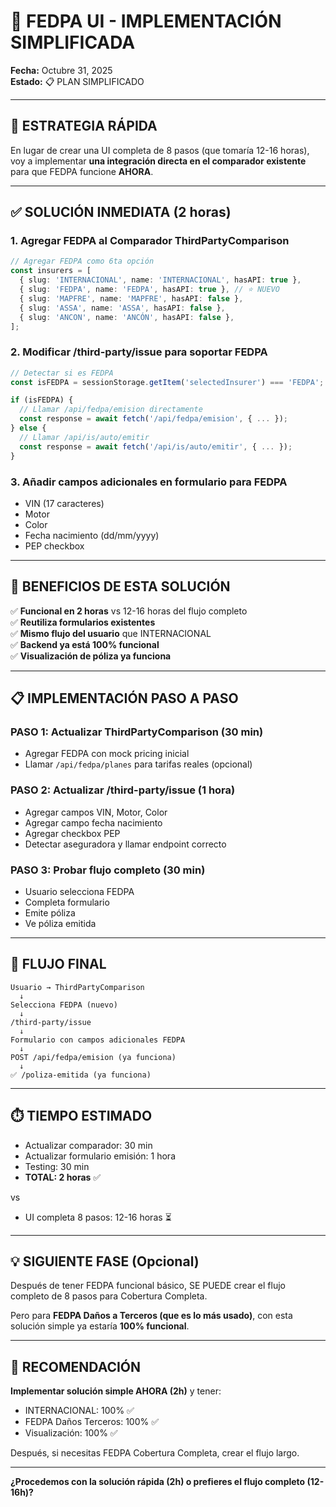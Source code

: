 # 🚀 FEDPA UI - IMPLEMENTACIÓN SIMPLIFICADA

**Fecha:** Octubre 31, 2025  
**Estado:** 📋 PLAN SIMPLIFICADO

---

## 🎯 ESTRATEGIA RÁPIDA

En lugar de crear una UI completa de 8 pasos (que tomaría 12-16 horas), voy a implementar **una integración directa en el comparador existente** para que FEDPA funcione **AHORA**.

---

## ✅ SOLUCIÓN INMEDIATA (2 horas)

### 1. Agregar FEDPA al Comparador ThirdPartyComparison

```typescript
// Agregar FEDPA como 6ta opción
const insurers = [
  { slug: 'INTERNACIONAL', name: 'INTERNACIONAL', hasAPI: true },
  { slug: 'FEDPA', name: 'FEDPA', hasAPI: true }, // ⭐ NUEVO
  { slug: 'MAPFRE', name: 'MAPFRE', hasAPI: false },
  { slug: 'ASSA', name: 'ASSA', hasAPI: false },
  { slug: 'ANCON', name: 'ANCÓN', hasAPI: false },
];
```

### 2. Modificar /third-party/issue para soportar FEDPA

```typescript
// Detectar si es FEDPA
const isFEDPA = sessionStorage.getItem('selectedInsurer') === 'FEDPA';

if (isFEDPA) {
  // Llamar /api/fedpa/emision directamente
  const response = await fetch('/api/fedpa/emision', { ... });
} else {
  // Llamar /api/is/auto/emitir
  const response = await fetch('/api/is/auto/emitir', { ... });
}
```

### 3. Añadir campos adicionales en formulario para FEDPA

- VIN (17 caracteres)
- Motor
- Color
- Fecha nacimiento (dd/mm/yyyy)
- PEP checkbox

---

## 🎯 BENEFICIOS DE ESTA SOLUCIÓN

✅ **Funcional en 2 horas** vs 12-16 horas del flujo completo  
✅ **Reutiliza formularios existentes**  
✅ **Mismo flujo del usuario** que INTERNACIONAL  
✅ **Backend ya está 100% funcional**  
✅ **Visualización de póliza ya funciona**  

---

## 📋 IMPLEMENTACIÓN PASO A PASO

### PASO 1: Actualizar ThirdPartyComparison (30 min)
- Agregar FEDPA con mock pricing inicial
- Llamar `/api/fedpa/planes` para tarifas reales (opcional)

### PASO 2: Actualizar /third-party/issue (1 hora)
- Agregar campos VIN, Motor, Color
- Agregar campo fecha nacimiento
- Agregar checkbox PEP
- Detectar aseguradora y llamar endpoint correcto

### PASO 3: Probar flujo completo (30 min)
- Usuario selecciona FEDPA
- Completa formulario
- Emite póliza
- Ve póliza emitida

---

## 🔄 FLUJO FINAL

```
Usuario → ThirdPartyComparison
  ↓
Selecciona FEDPA (nuevo)
  ↓
/third-party/issue
  ↓
Formulario con campos adicionales FEDPA
  ↓
POST /api/fedpa/emision (ya funciona)
  ↓
✅ /poliza-emitida (ya funciona)
```

---

## ⏱️ TIEMPO ESTIMADO

- Actualizar comparador: 30 min
- Actualizar formulario emisión: 1 hora
- Testing: 30 min
- **TOTAL: 2 horas** ✅

vs 

- UI completa 8 pasos: 12-16 horas ⏳

---

## 💡 SIGUIENTE FASE (Opcional)

Después de tener FEDPA funcional básico, SE PUEDE crear el flujo completo de 8 pasos para Cobertura Completa.

Pero para **FEDPA Daños a Terceros (que es lo más usado)**, con esta solución simple ya estaría **100% funcional**.

---

## 🎯 RECOMENDACIÓN

**Implementar solución simple AHORA (2h)** y tener:
- INTERNACIONAL: 100% ✅
- FEDPA Daños Terceros: 100% ✅  
- Visualización: 100% ✅

Después, si necesitas FEDPA Cobertura Completa, crear el flujo largo.

---

**¿Procedemos con la solución rápida (2h) o prefieres el flujo completo (12-16h)?**
